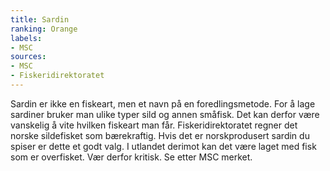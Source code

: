 ```yaml
---
title: Sardin
ranking: Orange
labels:
- MSC
sources:
- MSC
- Fiskeridirektoratet
---
```


Sardin er ikke en fiskeart, men et navn på en foredlingsmetode. For å lage sardiner bruker man ulike typer sild og annen småfisk. Det kan derfor være vanskelig å vite hvilken fiskeart man får. Fiskeridirektoratet regner det norske sildefisket som bærekraftig. Hvis det er norskprodusert sardin du spiser er dette et godt valg. I utlandet derimot kan det være laget med fisk som er overfisket. Vær derfor kritisk. Se etter MSC merket.

